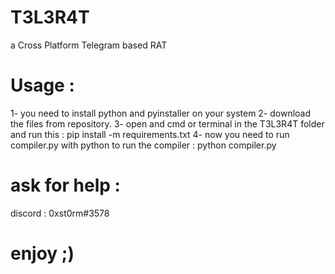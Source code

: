 # T3L3R4T
  a Cross Platform Telegram based RAT

# Usage :
  1- you need to install python and pyinstaller on your system
  2- download the files from repository.
  3- open and cmd or terminal in the T3L3R4T folder and run this :  pip install -m requirements.txt
  4- now you need to run compiler.py with python to run the compiler : python compiler.py

# ask for help :
  discord : 0xst0rm#3578

# enjoy ;)

